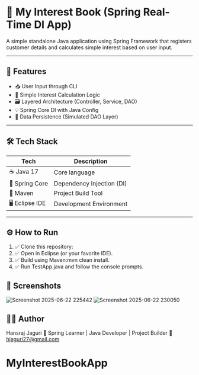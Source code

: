 # 💼 My Interest Book (Spring Real-Time DI App)

A simple standalone Java application using Spring Framework that registers customer details and calculates simple interest based on user input.

---

## 🚀 Features

- 📥 User Input through CLI
- 🧮 Simple Interest Calculation Logic
- 🗃️ Layered Architecture (Controller, Service, DAO)
- 💡 Spring Core DI with Java Config
- 💾 Data Persistence (Simulated DAO Layer)

---

## 🛠️ Tech Stack

| Tech            | Description                       |
|-----------------|-----------------------------------|
| ☕ Java 17       | Core language                     |
| 🌱 Spring Core  | Dependency Injection (DI)         |
| 🧩 Maven         | Project Build Tool                |
| 🖥️ Eclipse IDE  | Development Environment           |

---



## ⚙️ How to Run

1. ✅ Clone this repository:
2. ✅ Open in Eclipse (or your favorite IDE).
3. ✅ Build using Maven:mvn clean install.
4. ✅ Run TestApp.java and follow the console prompts.

## 📸 Screenshots
![Screenshot 2025-06-22 225442](https://github.com/user-attachments/assets/437cc511-465e-481f-9b19-4f506474c8ea)
![Screenshot 2025-06-22 230050](https://github.com/user-attachments/assets/dff1809b-f3cb-4743-a821-86165c584930)


## 👨‍💻 Author
Hansraj Jaguri
📍 Spring Learner | Java Developer | Project Builder
📧 hjaguri27@gmail.com
# MyInterestBookApp
